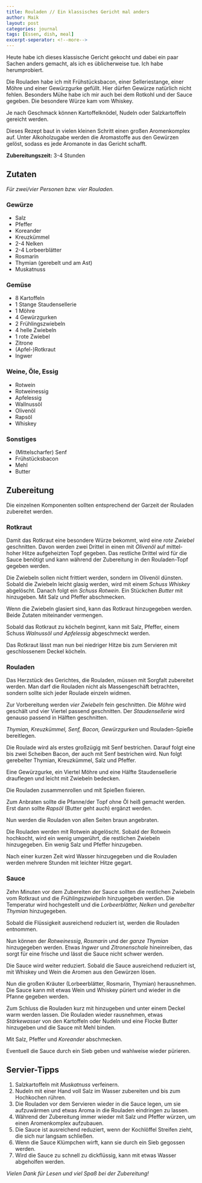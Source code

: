 ```yaml
---
title: Rouladen // Ein klassisches Gericht mal anders
author: Maik
layout: post
categories: journal
tags: [Essen, dish, meal]
excerpt-seperator: <!--more-->
---
```


Heute habe ich dieses klassische Gericht gekocht und dabei ein paar Sachen
anders gemacht, als ich es üblicherweise tue. Ich habe herumprobiert.

Die Rouladen habe ich mit Frühstücksbacon, einer Selleriestange, einer Möhre
und einer Gewürzgurke gefüllt. Hier dürfen Gewürze natürlich nicht fehlen. 
Besonders Mühe habe ich mir auch bei dem Rotkohl und der Sauce gegeben. 
Die besondere Würze kam vom Whiskey.

Je nach Geschmack können Kartoffelknödel, Nudeln oder Salzkartoffeln gereicht werden.

Dieses Rezept baut in vielen kleinen Schritt einen großen Aromenkomplex auf.
Unter Alkoholzugabe werden die Aromastoffe aus den Gewürzen gelöst, sodass es 
jede Aromanote in das Gericht schafft.

<!--more-->

__Zubereitungszeit:__ 3-4 Stunden

## Zutaten

_Für zwei/vier Personen bzw. vier Rouladen._

### Gewürze

- Salz
- Pfeffer
- Koreander
- Kreuzkümmel
- 2-4 Nelken
- 2-4 Lorbeerblätter
- Rosmarin
- Thymian (gerebelt und am Ast)
- Muskatnuss

### Gemüse

- 8 Kartoffeln
- 1 Stange Staudensellerie
- 1 Möhre
- 4 Gewürzgurken
- 2 Frühlingszwiebeln
- 4 helle Zwiebeln
- 1 rote Zwiebel
- Zitrone
- (Apfel-)Rotkraut
- Ingwer

### Weine, Öle, Essig

- Rotwein
- Rotweinessig
- Apfelessig
- Wallnussöl
- Olivenöl
- Rapsöl
- Whiskey

### Sonstiges

- (Mittelscharfer) Senf
- Frühstücksbacon
- Mehl
- Butter


## Zubereitung

Die einzelnen Komponenten sollten entsprechend der Garzeit der Rouladen
zubereitet werden.

### Rotkraut

Damit das Rotkraut eine besondere Würze bekommt, wird eine _rote Zwiebel_
geschnitten. Davon werden zwei Drittel in einen mit _Olivenöl_ auf mittel-hoher 
Hitze aufgeheizten Topf gegeben. Das restliche Drittel wird für die Sauce 
benötigt und kann während der Zubereitung in den Rouladen-Topf gegeben werden.

Die Zwiebeln sollen nicht frittiert werden, sondern im Olivenöl dünsten. Sobald
die Zwiebeln leicht glasig werden, wird mit einem _Schuss Whiskey_ abgelöscht. 
Danach folgt ein _Schuss Rotwein_. Ein Stückchen _Butter_ mit hinzugeben.
Mit Salz und Pfeffer abschmecken.

Wenn die Zwiebeln glasiert sind, kann das Rotkraut hinzugegeben werden. Beide 
Zutaten miteinander vermengen. 

Sobald das Rotkraut zu köcheln beginnt, kann mit Salz, Pfeffer, einem Schuss
_Walnussöl und Apfelessig_ abgeschmeckt werden. 

Das Rotkraut lässt man nun bei niedriger Hitze bis zum Servieren mit
geschlossenem Deckel köcheln.

### Rouladen

Das Herzstück des Gerichtes, die Rouladen, müssen mit Sorgfalt zubereitet werden. 
Man darf die Rouladen nicht als Massengeschäft betrachten, sondern sollte sich 
jeder Roulade einzeln widmen.

Zur Vorbereitung werden _vier Zwiebeln_ fein geschnitten. Die _Möhre_ wird geschält
und vier Viertel passend geschnitten. Der _Staudensellerie_ wird genauso passend in 
Hälften geschnitten.

_Thymian, Kreuzkümmel, Senf, Bacon, Gewürzgurken_ und Rouladen-Spieße bereitlegen.

Die Roulade wird als erstes großzügig mit Senf bestrichen. Darauf folgt eine 
bis zwei Scheiben Bacon, der auch mit Senf bestrichen wird. Nun folgt gerebelter
Thymian, Kreuzkümmel, Salz und Pfeffer. 

Eine Gewürzgurke, ein Viertel Möhre und eine Hälfte Staudensellerie drauflegen
und leicht mit Zwiebeln bedecken.

Die Rouladen zusammenrollen und mit Spießen fixieren.

Zum Anbraten sollte die Pfanne/der Topf ohne Öl heiß gemacht werden. Erst dann
sollte _Rapsöl_ (Butter geht auch) ergänzt werden.

Nun werden die Rouladen von allen Seiten braun angebraten.

Die Rouladen werden mit Rotwein abgelöscht. Sobald der Rotwein hochkocht, wird
ein wenig umgerührt, die restlichen Zwiebeln hinzugegeben. Ein wenig Salz und Pfeffer hinzugeben.

Nach einer kurzen Zeit wird Wasser hinzugegeben und die Rouladen werden mehrere 
Stunden mit leichter Hitze gegart.

### Sauce

Zehn Minuten vor dem Zubereiten der Sauce sollten die restlichen Zwiebeln vom
Rotkraut und die _Frühlingszwiebeln_ hinzugegeben werden. Die Temperatur wird 
hochgestellt und die _Lorbeerblätter, Nelken_ und _gerebelter Thymian_ hinzugegeben.

Sobald die Flüssigkeit ausreichend reduziert ist, werden die Rouladen entnommen.

Nun können der _Rotweinessig_, _Rosmarin_ und der _ganze Thymian_ hinzugegeben werden. 
Etwas _Ingwer_ und _Zitronenschale_ hineinreiben, das sorgt für eine frische und 
lässt die Sauce nicht schwer werden.

Die Sauce wird weiter reduziert. Sobald die Sauce ausreichend reduziert ist, 
mit Whiskey und Wein die Aromen aus den Gewürzen lösen.

Nun die großen Kräuter (Lorbeerblätter, Rosmarin, Thymian) herausnehmen. Die
Sauce kann mit etwas Wein und Whiskey püriert und wieder in die Pfanne gegeben 
werden.

Zum Schluss die Rouladen kurz mit hinzugeben und unter einem Deckel warm 
werden lassen. Die Rouladen wieder rausnehmen, etwas _Stärkewasser_ von 
den Kartoffeln oder Nudeln und eine Flocke Butter hinzugeben und die Sauce 
mit Mehl binden.

Mit Salz, Pfeffer und _Koreander_ abschmecken.

Eventuell die Sauce durch ein Sieb geben und wahlweise wieder pürieren.

## Servier-Tipps

1. Salzkartoffeln mit _Muskatnuss_ verfeinern.
2. Nudeln mit einer Hand voll Salz im Wasser zubereiten und bis zum Hochkochen
    rühren.
3. Die Rouladen vor dem Servieren wieder in die Sauce legen, um sie aufzuwärmen
    und etwas Aroma in die Rouladen eindringen zu lassen.
4. Während der Zubereitung immer wieder mit Salz und Pfeffer würzen, um einen
    Aromenkomplex aufzubauen.
5. Die Sauce ist ausreichend reduziert, wenn der Kochlöffel Streifen zieht, die
    sich nur langsam schließen.
6. Wenn die Sauce Klümpchen wirft, kann sie durch ein Sieb gegossen werden.
7. Wird die Sauce zu schnell zu dickflüssig, kann mit etwas Wasser abgeholfen werden.


_Vielen Dank für Lesen und viel Spaß bei der Zubereitung!_